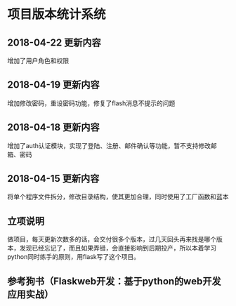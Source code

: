 # 项目版本统计系统

## 2018-04-22 更新内容
增加了用户角色和权限

## 2018-04-19 更新内容
增加修改密码，重设密码功能，修复了flash消息不提示的问题


## 2018-04-18 更新内容
增加了auth认证模块，实现了登陆、注册、邮件确认等功能，暂不支持修改邮箱、密码

## 2018-04-15 更新内容
将单个程序文件拆分，修改目录结构，使其更加合理，同时使用了工厂函数和蓝本

## 立项说明
做项目，每天更新次数多的话，会交付很多个版本，过几天回头再来找是哪个版本，发现已经忘记了，而且如果弄错，会直接影响到后期投产，所以本着学习
python同时练手的原则，用flask写了这个项目。

## 参考狗书（Flaskweb开发：基于python的web开发应用实战）
